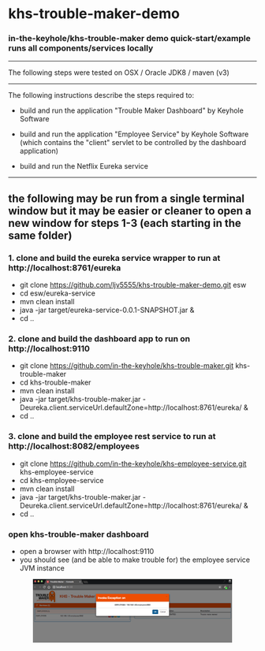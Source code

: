 # khs-trouble-maker-demo
### in-the-keyhole/khs-trouble-maker demo quick-start/example runs all components/services locally

---

The following steps were tested on OSX / Oracle JDK8 / maven (v3) 

---

The following instructions describe the steps required to:

* build and run the application "Trouble Maker Dashboard" by Keyhole Software

* build and run the application "Employee Service" by Keyhole Software (which contains the "client" servlet to be controlled by the dashboard application)

* build and run the Netflix Eureka service

---

the following may be run from a single terminal window but it may be easier or cleaner to open a new window for steps 1-3 (each starting in the same folder)
---
### 1. clone and build the eureka service wrapper to run at http://localhost:8761/eureka
* git clone https://github.com/ljv5555/khs-trouble-maker-demo.git esw
* cd esw/eureka-service
* mvn clean install
* java -jar target/eureka-service-0.0.1-SNAPSHOT.jar &
* cd ..

### 2. clone and build the dashboard app to run on http://localhost:9110
* git clone https://github.com/in-the-keyhole/khs-trouble-maker.git khs-trouble-maker
* cd khs-trouble-maker
* mvn clean install
* java -jar target/khs-trouble-maker.jar -Deureka.client.serviceUrl.defaultZone=http://localhost:8761/eureka/ &
* cd ..

### 3. clone and build the employee rest service to run at http://localhost:8082/employees
* git clone https://github.com/in-the-keyhole/khs-employee-service.git khs-employee-service
* cd khs-employee-service
* mvn clean install
* java -jar target/khs-trouble-maker.jar -Deureka.client.serviceUrl.defaultZone=http://localhost:8761/eureka/ &
* cd ..

### open khs-trouble-maker dashboard
* open a browser with http://localhost:9110
* you should see (and be able to make trouble for) the employee service JVM instance

<img style="width:80%;margin-left:10%;" src="https://github.com/ljv5555/khs-trouble-maker-demo/blob/master/ktm.png?raw=true"/>
